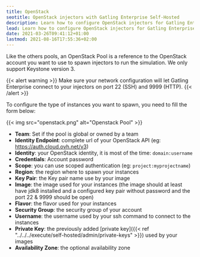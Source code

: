```yaml
---
title: OpenStack
seotitle: OpenStack injectors with Gatling Enterprise Self-Hosted
description: Learn how to configure OpenStack injectors for Gatling Enterprise.
lead: Learn how to configure OpenStack injectors for Gatling Enterprise.
date: 2021-03-26T09:41:12+01:00
lastmod: 2021-08-16T17:55:36+02:00
---
```


Like the others pools, an OpenStack Pool is a reference to the OpenStack account you want to use to spawn injectors to run the simulation. We only support Keystone version 3.

{{< alert warning >}}
Make sure your network configuration will let Gatling Enterprise connect to your injectors on port 22 (SSH) and 9999 (HTTP).
{{< /alert >}}

To configure the type of instances you want to spawn, you need to fill the form below:

{{< img src="openstack.png" alt="Openstack Pool" >}}

- **Team**: Set if the pool is global or owned by a team
- **Identity Endpoint**: complete url of your OpenStack API (eg: https://auth.cloud.ovh.net/v3)
- **Identity**: your OpenStack identity, it is most of the time: `domain:username`
- **Credentials**: Account password
- **Scope**: you can use scoped authentication (eg: `project:myprojectname`)
- **Region**: the region where to spawn your instances
- **Key Pair**: the Key pair name use by your image
- **Image**: the image used for your instances (the image should at least have jdk8 installed and a configured key pair without password and the port 22 & 9999 should be open)
- **Flavor**: the flavor used for your instances
- **Security Group**: the security group of your account
- **Username**: the username used by your ssh command to connect to the instances
- **Private Key**: the previously added [private key]({{< ref "../../../execute/self-hosted/admin/private-keys" >}}) used by your images
- **Availability Zone**: the optional availability zone
